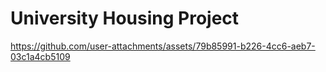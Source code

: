 # University Housing Project


https://github.com/user-attachments/assets/79b85991-b226-4cc6-aeb7-03c1a4cb5109


